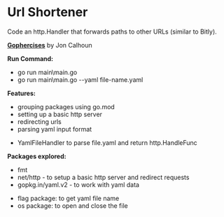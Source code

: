 # Url Shortener

Code an http.Handler that forwards paths to other URLs (similar to Bitly).

**[Gophercises](https://courses.calhoun.io/courses/cor_gophercises)**  by Jon Calhoun

**Run Command:**

- go run main\main.go
- go run main\main.go --yaml file-name.yaml

**Features:**

- grouping packages using go.mod
- setting up a basic http server
- redirecting urls
- parsing yaml input format
* YamlFileHandler to parse file.yaml and return http.HandleFunc

**Packages explored:**

- fmt
- net/http - to setup a basic http server and redirect requests
- gopkg.in/yaml.v2 - to work with yaml data
* flag package: to get yaml file name
* os package: to open and close the file
